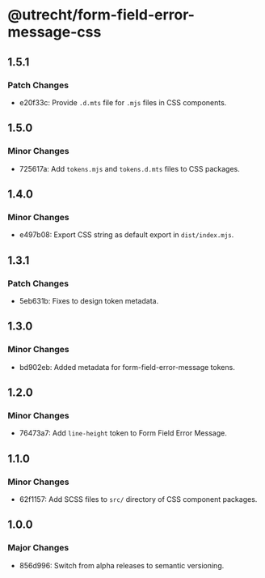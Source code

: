# @utrecht/form-field-error-message-css

## 1.5.1

### Patch Changes

- e20f33c: Provide `.d.mts` file for `.mjs` files in CSS components.

## 1.5.0

### Minor Changes

- 725617a: Add `tokens.mjs` and `tokens.d.mts` files to CSS packages.

## 1.4.0

### Minor Changes

- e497b08: Export CSS string as default export in `dist/index.mjs`.

## 1.3.1

### Patch Changes

- 5eb631b: Fixes to design token metadata.

## 1.3.0

### Minor Changes

- bd902eb: Added metadata for form-field-error-message tokens.

## 1.2.0

### Minor Changes

- 76473a7: Add `line-height` token to Form Field Error Message.

## 1.1.0

### Minor Changes

- 62f1157: Add SCSS files to `src/` directory of CSS component packages.

## 1.0.0

### Major Changes

- 856d996: Switch from alpha releases to semantic versioning.
